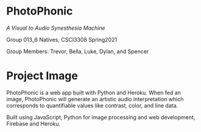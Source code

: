 # **PhotoPhonic**
*A Visual to Audio Synesthesia Machine*

Group 013_6 Natives, CSCI3308 Spring2021

Group Members: Trevor, Bella, Luke, Dylan, and Spencer

# **Project Image**

PhotoPhonic is a web app built with Python and Heroku. When fed an image, PhotoPhonic will generate an artistic audio interpretation which corresponds to quantifiable values like contrast, color, and line data.

Built using JavaScript, Python for image processing and web development, Firebase and Heroku.
